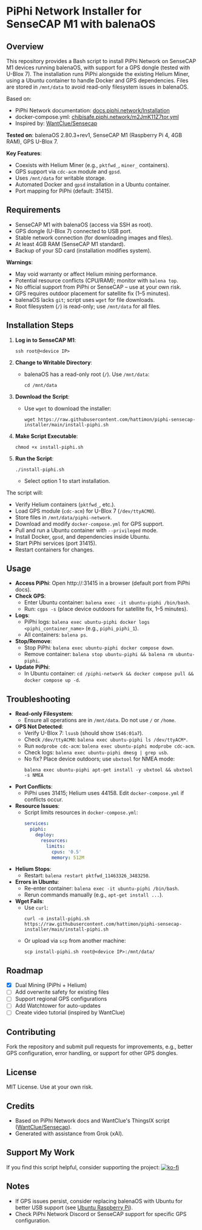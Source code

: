 # PiPhi Network Installer for SenseCAP M1 with balenaOS

## Overview
This repository provides a Bash script to install PiPhi Network on SenseCAP M1 devices running balenaOS, with support for a GPS dongle (tested with U-Blox 7). The installation runs PiPhi alongside the existing Helium Miner, using a Ubuntu container to handle Docker and GPS dependencies. Files are stored in `/mnt/data` to avoid read-only filesystem issues in balenaOS.

Based on:
- PiPhi Network documentation: [docs.piphi.network/Installation](https://docs.piphi.network/Installation)
- docker-compose.yml: [chibisafe.piphi.network/m2JmK11Z7tor.yml](https://chibisafe.piphi.network/m2JmK11Z7tor.yml)
- Inspired by: [WantClue/Sensecap](https://github.com/WantClue/Sensecap)

**Tested on**: balenaOS 2.80.3+rev1, SenseCAP M1 (Raspberry Pi 4, 4GB RAM), GPS U-Blox 7.

**Key Features**:
- Coexists with Helium Miner (e.g., `pktfwd_`, `miner_` containers).
- GPS support via `cdc-acm` module and `gpsd`.
- Uses `/mnt/data` for writable storage.
- Automated Docker and `gpsd` installation in a Ubuntu container.
- Port mapping for PiPhi (default: 31415).

## Requirements
- SenseCAP M1 with balenaOS (access via SSH as root).
- GPS dongle (U-Blox 7) connected to USB port.
- Stable network connection (for downloading images and files).
- At least 4GB RAM (SenseCAP M1 standard).
- Backup of your SD card (installation modifies system).

**Warnings**:
- May void warranty or affect Helium mining performance.
- Potential resource conflicts (CPU/RAM); monitor with `balena top`.
- No official support from PiPhi or SenseCAP – use at your own risk.
- GPS requires outdoor placement for satellite fix (1–5 minutes).
- balenaOS lacks `git`; script uses `wget` for file downloads.
- Root filesystem (`/`) is read-only; use `/mnt/data` for all files.

## Installation Steps
1. **Log in to SenseCAP M1**:
   ```
   ssh root@<device IP>
   ```

2. **Change to Writable Directory**:
   - balenaOS has a read-only root (`/`). Use `/mnt/data`:
     ```
     cd /mnt/data
     ```

3. **Download the Script**:
   - Use `wget` to download the installer:
     ```
     wget https://raw.githubusercontent.com/hattimon/piphi-sensecap-installer/main/install-piphi.sh
     ```

4. **Make Script Executable**:
   ```
   chmod +x install-piphi.sh
   ```

5. **Run the Script**:
   ```
   ./install-piphi.sh
   ```
   - Select option 1 to start installation.

The script will:
- Verify Helium containers (`pktfwd_`, etc.).
- Load GPS module (`cdc-acm`) for U-Blox 7 (`/dev/ttyACM0`).
- Store files in `/mnt/data/piphi-network`.
- Download and modify `docker-compose.yml` for GPS support.
- Pull and run a Ubuntu container with `--privileged` mode.
- Install Docker, `gpsd`, and dependencies inside Ubuntu.
- Start PiPhi services (port 31415).
- Restart containers for changes.

## Usage
- **Access PiPhi**: Open http://<device IP>:31415 in a browser (default port from PiPhi docs).
- **Check GPS**:
  - Enter Ubuntu container: `balena exec -it ubuntu-piphi /bin/bash`.
  - Run: `cgps -s` (place device outdoors for satellite fix, 1–5 minutes).
- **Logs**:
  - PiPhi logs: `balena exec ubuntu-piphi docker logs <piphi_container_name>` (e.g., `piphi_piphi_1`).
  - All containers: `balena ps`.
- **Stop/Remove**:
  - Stop PiPhi: `balena exec ubuntu-piphi docker compose down`.
  - Remove container: `balena stop ubuntu-piphi && balena rm ubuntu-piphi`.
- **Update PiPhi**:
  - In Ubuntu container: `cd /piphi-network && docker compose pull && docker compose up -d`.

## Troubleshooting
- **Read-only Filesystem**:
  - Ensure all operations are in `/mnt/data`. Do not use `/` or `/home`.
- **GPS Not Detected**:
  - Verify U-Blox 7: `lsusb` (should show `1546:01a7`).
  - Check `/dev/ttyACM0`: `balena exec ubuntu-piphi ls /dev/ttyACM*`.
  - Run `modprobe cdc-acm`: `balena exec ubuntu-piphi modprobe cdc-acm`.
  - Check logs: `balena exec ubuntu-piphi dmesg | grep usb`.
  - No fix? Place device outdoors; use `ubxtool` for NMEA mode:
    ```
    balena exec ubuntu-piphi apt-get install -y ubxtool && ubxtool -s NMEA
    ```
- **Port Conflicts**:
  - PiPhi uses 31415; Helium uses 44158. Edit `docker-compose.yml` if conflicts occur.
- **Resource Issues**:
  - Script limits resources in `docker-compose.yml`:
    ```yaml
    services:
      piphi:
        deploy:
          resources:
            limits:
              cpus: '0.5'
              memory: 512M
    ```
- **Helium Stops**:
  - Restart: `balena restart pktfwd_11463326_3483250`.
- **Errors in Ubuntu**:
  - Re-enter container: `balena exec -it ubuntu-piphi /bin/bash`.
  - Rerun commands manually (e.g., `apt-get install ...`).
- **Wget Fails**:
  - Use `curl`:
    ```
    curl -o install-piphi.sh https://raw.githubusercontent.com/hattimon/piphi-sensecap-installer/main/install-piphi.sh
    ```
  - Or upload via `scp` from another machine:
    ```
    scp install-piphi.sh root@<device IP>:/mnt/data/
    ```

## Roadmap
- [x] Dual Mining (PiPhi + Helium)
- [ ] Add overwrite safety for existing files
- [ ] Support regional GPS configurations
- [ ] Add Watchtower for auto-updates
- [ ] Create video tutorial (inspired by WantClue)

## Contributing
Fork the repository and submit pull requests for improvements, e.g., better GPS configuration, error handling, or support for other GPS dongles.

## License
MIT License. Use at your own risk.

## Credits
- Based on PiPhi Network docs and WantClue's ThingsIX script ([WantClue/Sensecap](https://github.com/WantClue/Sensecap)).
- Generated with assistance from Grok (xAI).

## Support My Work
If you find this script helpful, consider supporting the project:
[![ko-fi](https://ko-fi.com/img/githubbutton_sm.svg)](https://ko-fi.com/your-kofi-link)

## Notes
- If GPS issues persist, consider replacing balenaOS with Ubuntu for better USB support (see [Ubuntu Raspberry Pi](https://ubuntu.com/download/raspberry-pi)).
- Check PiPhi Network Discord or SenseCAP support for specific GPS configuration.

